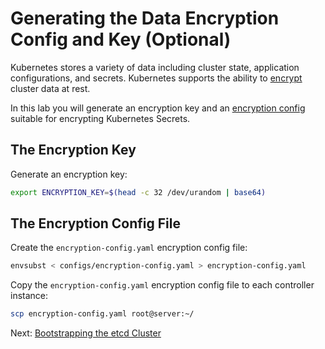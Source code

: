 # Generating the Data Encryption Config and Key (Optional)

Kubernetes stores a variety of data including cluster state, application configurations, and secrets. Kubernetes supports the ability to [encrypt](https://kubernetes.io/docs/tasks/administer-cluster/encrypt-data) cluster data at rest.

In this lab you will generate an encryption key and an [encryption config](https://kubernetes.io/docs/tasks/administer-cluster/encrypt-data/#understanding-the-encryption-at-rest-configuration) suitable for encrypting Kubernetes Secrets.

## The Encryption Key

Generate an encryption key:

```bash
export ENCRYPTION_KEY=$(head -c 32 /dev/urandom | base64)
```

## The Encryption Config File

Create the `encryption-config.yaml` encryption config file:

```bash
envsubst < configs/encryption-config.yaml > encryption-config.yaml
```

Copy the `encryption-config.yaml` encryption config file to each controller instance:

```bash
scp encryption-config.yaml root@server:~/
```

Next: [Bootstrapping the etcd Cluster](07-bootstrapping-etcd.md)
